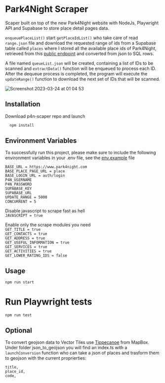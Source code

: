 # Park4Night Scraper

Scaper built on top of the new Park4Night website with NodeJs, Playwright API and Supabase to store place detail pages data.

`enqueuePlaceList()` start `getPlaceIdList()` who take care of read `range.json` file and download the requested range of ids from a Supabase table called `places` where I stored all the available place ids of Park4Night, retrieved from this [public endpoint](https://www.park4night.com/services/V3/getLieuxLite.php) and converted from json to SQL rows.

A file named `queueList.json` will be created, containing a list of IDs to be scanned and `extractData()` function will be enqueued to process each ID.
After the dequeue process is completed, the program will execute the `updateRange()` function to download the next set of IDs that will be scanned.

![Screenshot 2023-03-24 at 01 04 53](https://user-images.githubusercontent.com/44890500/227390807-c81b4eaa-0444-40db-b972-0203bc2ced73.png)

## Installation

Download p4n-scaper repo and launch

```bash
  npm install
```

## Environment Variables

To successfully run this project, please make sure to include the following environment variables in your .env file, see the [env.example](https://github.com/rown89/p4n-scraper/blob/main/env.example) file

`BASE_URL = https://www.park4night.com`<br>
`BASE_PLACE_PAGE_URL = place`<br>
`BASE_LOGIN_URL = auth/login`<br>
`P4N_USERNAME`<br>
`P4N_PASSWORD`<br>
`SUPABASE_KEY`<br>
`SUPABASE_URL`<br>
`UPDATE_RANGE = 5000`<br>
`CONCURRENT = 5`<br>

Disable javascript to scrape fast as hell<br>
`JAVASCRIPT = true`<br>

Enable only the scrape modules you need<br>
`GET_TITLE = true`<br>
`GET_CONTACTS = true`<br>
`GET_ADDRESS = true`<br>
`GET_USEFUL_INFORMATION = true`<br>
`GET_SERVICES = true`<br>
`GET_ACTIVITIES = true`<br>
`GET_LOWER_RATING_IDS = false`<br>

## Usage
```
npm run start
```

# Run Playwright tests
```
npm run test
```

## Optional
To convert geojson data to Vector Tiles use [Tippecanoe](https://github.com/mapbox/tippecanoe) from MapBox.<br>
Under folder json_to_geojson you will find an index.ts with a `launchConversion` function who can take a json of places and trasform them to geojson with the current proprierties:<br>

```
title,
place_id,
code,
```

